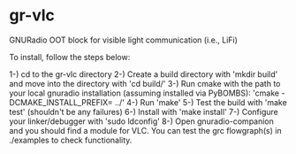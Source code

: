 # gr-vlc
GNURadio OOT block for visible light communication (i.e., LiFi)

To install, follow the steps below:

1-) cd to the gr-vlc directory
2-) Create a build directory with 'mkdir build' and move into the directory with 'cd build/'
3-) Run cmake with the path to your local gnuradio installation (assuming installed via PyBOMBS):
	'cmake -DCMAKE_INSTALL_PREFIX=<path-to-target> ../'
4-) Run 'make'
5-) Test the build with 'make test' (shouldn't be any failures)
6-) Install with 'make install'
7-) Configure your linker/debugger with 'sudo ldconfig'
8-) Open gnuradio-companion and you should find a module for VLC. You can test the grc flowgraph(s) in ./examples to check functionality.

